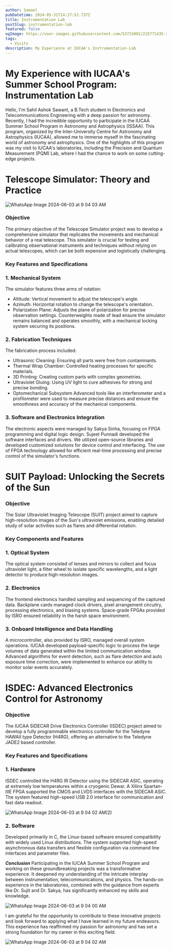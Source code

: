 ```yaml
---
author: Samael
pubDatetime: 2024-05-31T14:27:52.737Z
title: Instrumentation Lab
postSlug: instrumentation-lab
featured: false
ogImage: https://user-images.githubusercontent.com/53733092/215771435-25408246-2309-4f8b-a781-1f3d93bdf0ec.png
tags:
  - Visits
description: My Experience at IUCAA's Instrumentation-Lab
---
```



# My Experience with IUCAA's Summer School Program: Instrumentation Lab

Hello, I'm Sahil Ashok Sawant, a B.Tech student in Electronics and Telecommunications Engineering with a deep passion for astronomy. Recently, I had the incredible opportunity to participate in the IUCAA Summer School Program in Astronomy and Astrophysics (ISSAA). This program, organized by the Inter-University Centre for Astronomy and Astrophysics (IUCAA), allowed me to immerse myself in the fascinating world of astronomy and astrophysics. One of the highlights of this program was my visit to IUCAA's laboratories, including the Precision and Quantum Measurement (PQM) Lab, where I had the chance to work on some cutting-edge projects.

# Telescope Simulator: Theory and Practice

![WhatsApp Image 2024-06-03 at 9 04 03 AM](https://github.com/Auriel3003/samael/assets/103866475/7a7ae321-7e24-41f5-acb0-980ab599d98d)

### Objective
The primary objective of the Telescope Simulator project was to develop a comprehensive simulator that replicates the movements and mechanical behavior of a real telescope. This simulator is crucial for testing and calibrating observational instruments and techniques without relying on actual telescopes, which can be both expensive and logistically challenging.

### Key Features and Specifications

### 1. Mechanical System

The simulator features three arms of rotation:
* Altitude: Vertical movement to adjust the telescope's angle.
* Azimuth: Horizontal rotation to change the telescope's orientation.
* Polarization Plane: Adjusts the plane of polarization for precise observation settings.
Counterweights made of lead ensure the simulator remains balanced and operates smoothly, with a mechanical locking system securing its positions.

### 2. Fabrication Techniques
The fabrication process included:

* Ultrasonic Cleaning: Ensuring all parts were free from contaminants.
* Thermal Wrap Chamber: Controlled heating processes for specific materials.
* 3D Printing: Creating custom parts with complex geometries.
* Ultraviolet Gluing: Using UV light to cure adhesives for strong and precise bonding.
* Optomechanical Subsystem
Advanced tools like an interferometer and a profilometer were used to measure precise distances and ensure the smoothness and accuracy of the mechanical components.

### 3. Software and Electronics Integration
The electronic aspects were managed by Sakya Sinha, focusing on FPGA programming and digital logic design. Sujeet Punnadi developed the software interfaces and drivers. We utilized open-source libraries and developed customized solutions for device control and interfacing. The use of FPGA technology allowed for efficient real-time processing and precise control of the simulator's functions.

# SUIT Payload: Unlocking the Secrets of the Sun

### Objective
The Solar Ultraviolet Imaging Telescope (SUIT) project aimed to capture high-resolution images of the Sun's ultraviolet emissions, enabling detailed study of solar activities such as flares and differential rotation.

### Key Components and Features
### 1. Optical System
The optical system consisted of lenses and mirrors to collect and focus ultraviolet light, a filter wheel to isolate specific wavelengths, and a light detector to produce high-resolution images.

### 2. Electronics
The frontend electronics handled sampling and sequencing of the captured data. Backplane cards managed clock drivers, pixel arrangement circuitry, processing electronics, and biasing systems. Space-grade FPGAs provided by ISRO ensured reliability in the harsh space environment.

### 3. Onboard Intelligence and Data Handling
A microcontroller, also provided by ISRO, managed overall system operations. IUCAA developed payload-specific logic to process the large volumes of data generated within the limited communication window. Advanced algorithms for event detection, such as flare detection and auto exposure time correction, were implemented to enhance our ability to monitor solar events accurately.

# ISDEC: Advanced Electronics Control for Astronomy

### Objective
The IUCAA SIDECAR Drive Electronics Controller (ISDEC) project aimed to develop a fully programmable electronics controller for the Teledyne HAWAII type Detector (H4RG), offering an alternative to the Teledyne JADE2 based controller.

### Key Features and Specifications
### 1. Hardware
ISDEC controlled the H4RG IR Detector using the SIDECAR ASIC, operating at extremely low temperatures within a cryogenic Dewar. A Xilinx Spartan-IIIE FPGA supported the CMOS and LVDS interfaces with the SIDECAR ASIC. The system featured high-speed USB 2.0 interface for communication and fast data readout.

![WhatsApp Image 2024-06-03 at 9 04 02 AM(2)](https://github.com/Auriel3003/samael/assets/103866475/7611da1e-22a2-423c-b79e-cca012d96c39)


### 2. Software
Developed primarily in C, the Linux-based software ensured compatibility with widely used Linux distributions. The system supported high-speed asynchronous data transfers and flexible configuration via command line interfaces and parameter files.

**_Conclusion_**
Participating in the IUCAA Summer School Program and working on these groundbreaking projects was a transformative experience. It deepened my understanding of the intricate interplay between instrumentation, telecommunications, and physics. The hands-on experience in the laboratories, combined with the guidance from experts like Dr. Sujit  and Dr. Sakya, has significantly enhanced my skills and knowledge.

![WhatsApp Image 2024-06-03 at 9 04 00 AM](https://github.com/Auriel3003/samael/assets/103866475/0512144a-eac6-453f-bbf7-074dda29fb7f)

I am grateful for the opportunity to contribute to these innovative projects and look forward to applying what I have learned in my future endeavors. This experience has reaffirmed my passion for astronomy and has set a strong foundation for my career in this exciting field.


![WhatsApp Image 2024-06-03 at 9 04 02 AM](https://github.com/Auriel3003/samael/assets/103866475/ad438e14-63fd-4ca7-b364-7f1a7018a0cf)







